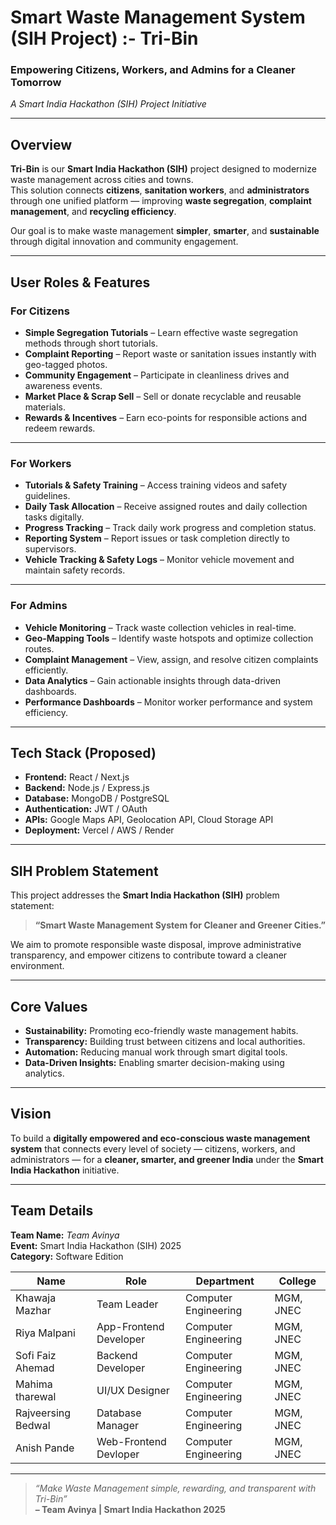 #  Smart Waste Management System (SIH Project) :- Tri-Bin

### Empowering Citizens, Workers, and Admins for a Cleaner Tomorrow  
_A Smart India Hackathon (SIH) Project Initiative_

---

##  Overview

**Tri-Bin** is our **Smart India Hackathon (SIH)** project designed to modernize waste management across cities and towns.  
This solution connects **citizens**, **sanitation workers**, and **administrators** through one unified platform — improving **waste segregation**, **complaint management**, and **recycling efficiency**.  

Our goal is to make waste management **simpler**, **smarter**, and **sustainable** through digital innovation and community engagement.

---

##  User Roles & Features

###  For Citizens
- **Simple Segregation Tutorials** – Learn effective waste segregation methods through short tutorials.  
- **Complaint Reporting** – Report waste or sanitation issues instantly with geo-tagged photos.  
- **Community Engagement** – Participate in cleanliness drives and awareness events.  
- **Market Place & Scrap Sell** – Sell or donate recyclable and reusable materials.  
- **Rewards & Incentives** – Earn eco-points for responsible actions and redeem rewards.

---

###  For Workers
- **Tutorials & Safety Training** – Access training videos and safety guidelines.  
- **Daily Task Allocation** – Receive assigned routes and daily collection tasks digitally.  
- **Progress Tracking** – Track daily work progress and completion status.  
- **Reporting System** – Report issues or task completion directly to supervisors.  
- **Vehicle Tracking & Safety Logs** – Monitor vehicle movement and maintain safety records.

---

###  For Admins
- **Vehicle Monitoring** – Track waste collection vehicles in real-time.  
- **Geo-Mapping Tools** – Identify waste hotspots and optimize collection routes.  
- **Complaint Management** – View, assign, and resolve citizen complaints efficiently.  
- **Data Analytics** – Gain actionable insights through data-driven dashboards.  
- **Performance Dashboards** – Monitor worker performance and system efficiency.

---

##  Tech Stack (Proposed)
- **Frontend:** React / Next.js  
- **Backend:** Node.js / Express.js  
- **Database:** MongoDB / PostgreSQL  
- **Authentication:** JWT / OAuth  
- **APIs:** Google Maps API, Geolocation API, Cloud Storage API  
- **Deployment:** Vercel / AWS / Render  

---

##  SIH Problem Statement

This project addresses the **Smart India Hackathon (SIH)** problem statement:  
> **“Smart Waste Management System for Cleaner and Greener Cities.”**

We aim to promote responsible waste disposal, improve administrative transparency, and empower citizens to contribute toward a cleaner environment.

---

##  Core Values
-  **Sustainability:** Promoting eco-friendly waste management habits.  
-  **Transparency:** Building trust between citizens and local authorities.  
-  **Automation:** Reducing manual work through smart digital tools.  
-  **Data-Driven Insights:** Enabling smarter decision-making using analytics.

---

## Vision
To build a **digitally empowered and eco-conscious waste management system** that connects every level of society — citizens, workers, and administrators — for a **cleaner, smarter, and greener India** under the **Smart India Hackathon** initiative.

---

## Team Details

**Team Name:** _Team Avinya_  
**Event:** Smart India Hackathon (SIH) 2025  
**Category:** Software Edition  

| Name | Role | Department | College |
|------|------|-------------|----------|
| Khawaja Mazhar | Team Leader | Computer Engineering | MGM, JNEC |
| Riya Malpani | App-Frontend Developer | Computer Engineering | MGM, JNEC |
| Sofi Faiz Ahemad | Backend Developer | Computer Engineering | MGM, JNEC |
| Mahima tharewal | UI/UX Designer | Computer Engineering | MGM, JNEC |
| Rajveersing Bedwal | Database Manager | Computer Engineering | MGM, JNEC |
| Anish Pande | Web-Frontend Devloper | Computer Engineering | MGM, JNEC |

---

> _“Make Waste Management simple, rewarding, and transparent with Tri-Bin”_  
> **– Team Avinya | Smart India Hackathon 2025**
